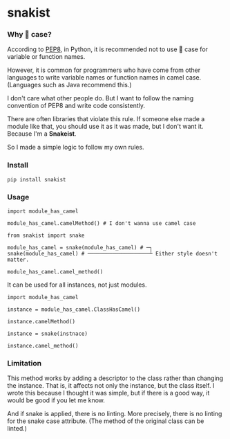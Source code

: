 # snakist

### Why 🐍 case?

According to [PEP8](https://www.python.org/dev/peps/pep-0008/), in Python, it is recommended not to use 🐪 case for variable or function names. 

However, it is common for programmers who have come from other languages to write variable names or function names in camel case. (Languages such as Java recommend this.) 

I don't care what other people do. But I want to follow the naming convention of PEP8 and write code consistently. 

There are often libraries that violate this rule. If someone else made a module like that, you should use it as it was made, but I don't want it. Because I'm a **Snakeist**.

So I made a simple logic to follow my own rules.

### Install

```
pip install snakist
```

### Usage

```
import module_has_camel

module_has_camel.camelMethod() # I don't wanna use camel case

from snakist import snake

module_has_camel = snake(module_has_camel) # ─┐
snake(module_has_camel) # ────────────────────┴ Either style doesn't matter.

module_has_camel.camel_method()
```

It can be used for all instances, not just modules.

```
import module_has_camel

instance = module_has_camel.ClassHasCamel()

instance.camelMethod()

instance = snake(instnace)

instance.camel_method()
```

### Limitation

This method works by adding a descriptor to the class rather than changing the instance. That is, it affects not only the instance, but the class itself. I wrote this because I thought it was simple, but if there is a good way, it would be good if you let me know.

And if snake is applied, there is no linting. More precisely, there is no linting for the snake case attribute. (The method of the original class can be linted.)
